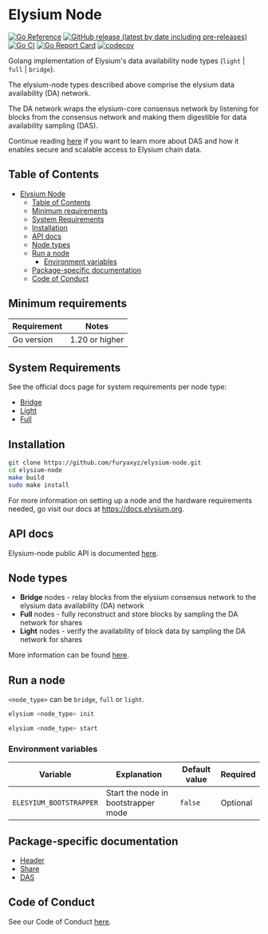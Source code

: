 # Elysium Node

[![Go Reference](https://pkg.go.dev/badge/github.com/furyaxyz/elysium-node.svg)](https://pkg.go.dev/github.com/furyaxyz/elysium-node)
[![GitHub release (latest by date including pre-releases)](https://img.shields.io/github/v/release/furyaxyz/elysium-node)](https://github.com/furyaxyz/elysium-node/releases/latest)
[![Go CI](https://github.com/furyaxyz/elysium-node/actions/workflows/go-ci.yml/badge.svg)](https://github.com/furyaxyz/elysium-node/actions/workflows/go-ci.yml)
[![Go Report Card](https://goreportcard.com/badge/github.com/furyaxyz/elysium-node)](https://goreportcard.com/report/github.com/furyaxyz/elysium-node)
[![codecov](https://codecov.io/gh/furyaxyz/elysium-node/branch/main/graph/badge.svg?token=CWGA4RLDS9)](https://codecov.io/gh/furyaxyz/elysium-node)

Golang implementation of Elysium's data availability node types (`light` | `full` | `bridge`).

The elysium-node types described above comprise the elysium data availability (DA) network.

The DA network wraps the elysium-core consensus network by listening for blocks from the consensus network and making them digestible for data availability sampling (DAS).

Continue reading [here](https://blog.elysium.org/elysium-mvp-release-data-availability-sampling-light-clients) if you want to learn more about DAS and how it enables secure and scalable access to Elysium chain data.

## Table of Contents

- [Elysium Node](#elysium-node)
  - [Table of Contents](#table-of-contents)
  - [Minimum requirements](#minimum-requirements)
  - [System Requirements](#system-requirements)
  - [Installation](#installation)
  - [API docs](#api-docs)
  - [Node types](#node-types)
  - [Run a node](#run-a-node)
    - [Environment variables](#environment-variables)
  - [Package-specific documentation](#package-specific-documentation)
  - [Code of Conduct](#code-of-conduct)

## Minimum requirements

| Requirement | Notes          |
| ----------- |----------------|
| Go version  | 1.20 or higher |

## System Requirements

See the official docs page for system requirements per node type:

- [Bridge](https://docs.elysium.org/nodes/bridge-node#hardware-requirements)
- [Light](https://docs.elysium.org/nodes/light-node#hardware-requirements)
- [Full](https://docs.elysium.org/nodes/full-storage-node#hardware-requirements)

## Installation

```sh
git clone https://github.com/furyaxyz/elysium-node.git
cd elysium-node
make build
sudo make install
```

For more information on setting up a node and the hardware requirements needed, go visit our docs at <https://docs.elysium.org>.

## API docs

Elysium-node public API is documented [here](https://docs.elysium.org/category/node-api/).

## Node types

- **Bridge** nodes - relay blocks from the elysium consensus network to the elysium data availability (DA) network
- **Full** nodes - fully reconstruct and store blocks by sampling the DA network for shares
- **Light** nodes - verify the availability of block data by sampling the DA network for shares

More information can be found [here](https://github.com/furyaxyz/elysium-node/blob/main/docs/adr/adr-003-march2022-testnet.md#legend).

## Run a node

`<node_type>` can be `bridge`, `full` or `light`.

```sh
elysium <node_type> init
```

```sh
elysium <node_type> start
```

### Environment variables

| Variable                | Explanation                         | Default value | Required |
| ----------------------- | ----------------------------------- | ------------- | -------- |
| `ELESYIUM_BOOTSTRAPPER` | Start the node in bootstrapper mode | `false`       | Optional |

## Package-specific documentation

- [Header](./header/doc.go)
- [Share](./share/doc.go)
- [DAS](./das/doc.go)

## Code of Conduct

See our Code of Conduct [here](https://docs.elysium.org/community/coc).
